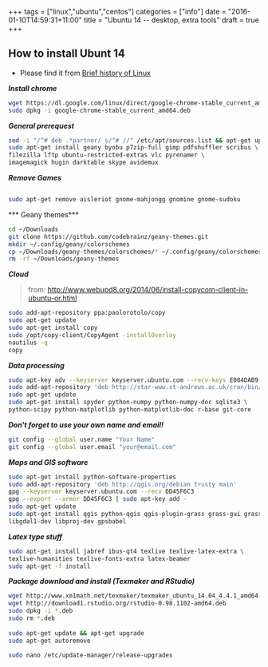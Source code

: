 +++
tags =  ["linux","ubuntu","centos"]
categories = ["info"]
date = "2016-01-10T14:59:31+11:00"
title = "Ubuntu 14 -- desktop, extra tools"
draft = true
+++

## How to install Ubunt 14
* Please find it from [Brief history of Linux](/blog/ubuntu-desktop-14/)

***Install chrome***

```bash
wget https://dl.google.com/linux/direct/google-chrome-stable_current_amd64.deb
sudo dpkg -i google-chrome-stable_current_amd64.deb
```

***General prerequest***

```bash
sed -i "/^# deb .*partner/ s/^# //" /etc/apt/sources.list && apt-get update
sudo apt-get install geany byobu p7zip-full gimp pdfshuffler scribus \
filezilla lftp ubuntu-restricted-extras vlc pyrenamer \
imagemagick hugin darktable skype avidemux
```

***Remove Games***

```bash

sudo apt-get remove aisleriot gnome-mahjongg gnomine gnome-sudoku

```

*** Geany themes***
```bash
cd ~/Downloads
git clone https://github.com/codebrainz/geany-themes.git
mkdir ~/.config/geany/colorschemes
cp ~/Downloads/geany-themes/colorschemes/* ~/.config/geany/colorschemes/
rm -rf ~/Downloads/geany-themes
```

***Cloud***
> from: http://www.webupd8.org/2014/06/install-copycom-client-in-ubuntu-or.html

```bash
sudo add-apt-repository ppa:paolorotolo/copy
sudo apt-get update
sudo apt-get install copy
sudo /opt/copy-client/CopyAgent -installOverlay
nautilus -q
copy
```
 
***Data processing***

```bash
sudo apt-key adv --keyserver keyserver.ubuntu.com --recv-keys E084DAB9
sudo add-apt-repository 'deb http://star-www.st-andrews.ac.uk/cran/bin/linux/ubuntu trusty/'
sudo apt-get update
sudo apt-get install spyder python-numpy python-numpy-doc sqlite3 \
python-scipy python-matplotlib python-matplotlib-doc r-base git-core
```

***Don't forget to use your own name and email!***

```bash
git config --global user.name "Your Name"
git config --global user.email "your@email.com"
```

***Maps and GIS software***

```bash
sudo apt-get install python-software-properties
sudo add-apt-repository 'deb http://qgis.org/debian trusty main'
gpg --keyserver keyserver.ubuntu.com --recv DD45F6C3
gpg --export --armor DD45F6C3 | sudo apt-key add -
sudo apt-get update
sudo apt-get install qgis python-qgis qgis-plugin-grass grass-gui grass-doc \
libgdal1-dev libproj-dev gpsbabel
```

***Latex type stuff***

```bash
sudo apt-get install jabref ibus-qt4 texlive texlive-latex-extra \
texlive-humanities texlive-fonts-extra latex-beamer
sudo apt-get -f install
```

***Package download and install (Texmaker and RStudio)***

```bash
wget http://www.xm1math.net/texmaker/texmaker_ubuntu_14.04_4.4.1_amd64.deb
wget http://download1.rstudio.org/rstudio-0.98.1102-amd64.deb
sudo dpkg -i *.deb
sudo rm *.deb
 
sudo apt-get update && apt-get upgrade
sudo apt-get autoremove
```


```bash
sudo nano /etc/update-manager/release-upgrades
```
